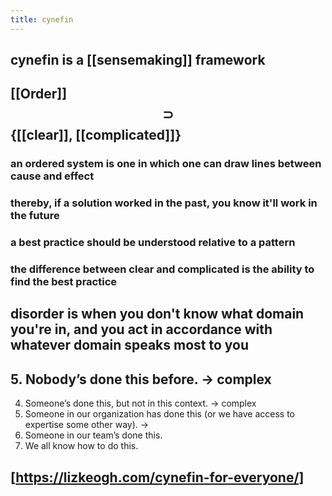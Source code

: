 ```yaml
---
title: cynefin
---
```


## cynefin is a [[sensemaking]] framework
## [[Order]] $$\supset$$ {[[clear]], [[complicated]]}
### an ordered system is one in which one can draw lines between cause and effect
### thereby, if a solution worked in the past, you know it'll work in the future
### a best practice should be understood relative to a pattern
### the difference between clear and complicated is the ability to find the best practice
## disorder is when you don't know what domain you're in, and you act in accordance with whatever domain speaks most to you
## 5. Nobody’s done this before.                    -> complex
4. Someone’s done this, but not in this context. -> complex
3. Someone in our organization has done this (or we have access to expertise some other way). ->
2. Someone in our team’s done this.
1. We all know how to do this.
## [https://lizkeogh.com/cynefin-for-everyone/]

